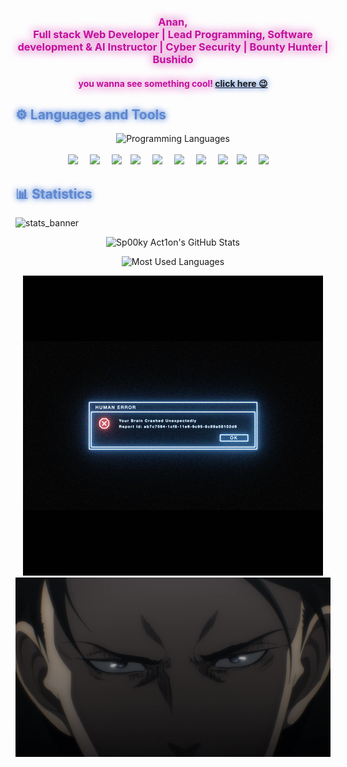 <div align="center" style="color: #c4109d; text-shadow:0px 0px 15px #c4109d">
<h3>
Anan, <br>
 Full stack Web Developer | Lead Programming, Software development & AI Instructor | Cyber Security | Bounty Hunter |  Bushido 
</h3>

<h4>you wanna see something cool! 
<a style=" text-shadow:0px 0px 10px #1055c4" href="https://sp00ky-ac1on.github.io/Web-development/" target="_empty ">click here 😉</a>
</h4>
</div>

<!-- Languages and Tools -->

<h2 style="color: #5e87d0; text-shadow:0px 0px 10px #1055c4">⚙️ Languages and Tools</h2>
<div align="center" style="display:block;">
    <img width="100px" alt="Programming Languages" src="https://user-images.githubusercontent.com/78341798/194531121-47b0119a-ce00-439d-b586-125f86acb098.png"/> 
</div>
<br>   
<!-- Icons Resources -->



<div align="center">

<img src="https://cdn.jsdelivr.net/gh/devicons/devicon@latest/icons/javascript/javascript-original.svg" width="75px"  style="padding-right:15px;"/>
<img src="https://cdn.jsdelivr.net/gh/devicons/devicon@latest/icons/html5/html5-original-wordmark.svg" width="75px"  style="padding-right:15px;"/>
<img src="https://cdn.jsdelivr.net/gh/devicons/devicon@latest/icons/css3/css3-original-wordmark.svg" width="75px"  style="padding-right:10px;"/>
<img src="https://cdn.jsdelivr.net/gh/devicons/devicon@latest/icons/bootstrap/bootstrap-original-wordmark.svg" width="50px"  style="padding-right:15px;"/>
<img src="https://cdn.jsdelivr.net/gh/devicons/devicon@latest/icons/react/react-original-wordmark.svg" width="75px"  style="padding-right:15px;"/>

<img src="https://cdn.jsdelivr.net/gh/devicons/devicon@latest/icons/php/php-original.svg" width="75px" style="padding-right:15px;"/>
<img src="https://cdn.jsdelivr.net/gh/devicons/devicon@latest/icons/azuresqldatabase/azuresqldatabase-original.svg" width="60px"  style="padding-right:15px;"/>
<img src="https://cdn.jsdelivr.net/gh/devicons/devicon@latest/icons/mysql/mysql-original-wordmark.svg" width="75px" style="padding-right:10px;"/>
<img src="https://cdn.jsdelivr.net/gh/devicons/devicon@latest/icons/python/python-original-wordmark.svg" width="75px" style="padding-right:15px;"/>
<img src="https://cdn.jsdelivr.net/gh/devicons/devicon@latest/icons/jupyter/jupyter-original-wordmark.svg" width="75px" style="padding-right:15px;"/>
</div>

<h2 style="color: #5e87d0; ;text-shadow:0px 0px 10px #1055c4">📊 Statistics</h2>

![stats_banner](https://user-images.githubusercontent.com/78341798/194534778-d662496c-ae00-4e8d-ae9b-b90912054e7f.gif)

<!-- Begin Stats Cards -->
<!-- Resources:  -->
<!-- Github & Languages Stats: https://github.com/anuraghazra/github-readme-stats --> 
<!-- Streak Stats: https://github.com/denvercoder1/github-readme-streak-stats -->
<!-- Change the value after ?username= to your GitHub username. -->
<div class="stats" align="center">

![Sp00ky Act1on's GitHub Stats](https://github-readme-stats.vercel.app/api?username=Sp00ky-Ac1on&hide=stars&count_private=true&show_icons=true&theme=tokyonight&border_radius=20)

<!-- ![Sp00ky Act1on's GitHub Stats](https://github-readme-stats.vercel.app/api?username=Sp00ky-Ac1on&hide=stars&show_icons=true&theme=radical) -->

    
<!-- ![GitHub Streak](https://streak-stats.demolab.com?user=Sp00ky-Ac1on&count_private=true&theme=algolia&border_radius=20) -->

<!-- ![Most Used Languages](https://github-readme-stats.vercel.app/api/top-langs/?username=KhaledBadranDev&show_icons=true&theme=algolia&border_radius=20) -->

<!-- compact programming languages layout -->
![Most Used Languages](https://github-readme-stats.vercel.app/api/top-langs/?username=Sp00ky-Ac1on&layout=compact&show_icons=true&theme=tokyonight&border_radius=20)

<!-- ![Most Used Languages](https://github-readme-stats.vercel.app/api/top-langs/?username=Sp00ky-Ac1on&layout=compact&show_icons=true&theme=radical&border_radius=20) -->
<!--  End Stats Cards -->
</div>

<div align="center">

![image](error2.gif)
<img src = "imgs/my-levi.jpg">
</div>